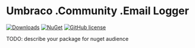 # Umbraco .Community .Email Logger 

[![Downloads](https://img.shields.io/nuget/dt/Umbraco.Community.Umbraco.Community.EmailLogger?color=cc9900)](https://www.nuget.org/packages/Umbraco.Community.Umbraco.Community.EmailLogger/)
[![NuGet](https://img.shields.io/nuget/vpre/Umbraco.Community.Umbraco.Community.EmailLogger?color=0273B3)](https://www.nuget.org/packages/Umbraco.Community.Umbraco.Community.EmailLogger)
[![GitHub license](https://img.shields.io/github/license/Rockerby/Umbraco.Community.EmailLogger?color=8AB803)](https://github.com/Rockerby/Umbraco.Community.EmailLogger/blob/main/LICENSE)

TODO: describe your package for nuget audience